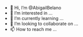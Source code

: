 - 👋 Hi, I’m @AbigailBelano
- 👀 I’m interested in ...
- 🌱 I’m currently learning ...
- 💞️ I’m looking to collaborate on ...
- 📫 How to reach me ...

<!---
AbigailBelano/AbigailBelano is a ✨ special ✨ repository because its `README.md` (this file) appears on your GitHub profile.
You can click the Preview link to take a look at your changes.
--->
